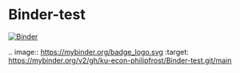 # Binder-test

[![Binder](https://mybinder.org/badge_logo.svg)](https://mybinder.org/v2/gh/ku-econ-philipfrost/Binder-test.git/main)

.. image:: https://mybinder.org/badge_logo.svg
 :target: https://mybinder.org/v2/gh/ku-econ-philipfrost/Binder-test.git/main
